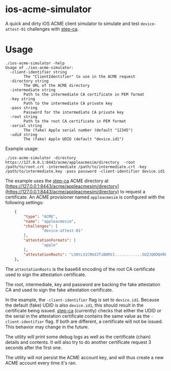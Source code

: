# ios-acme-simulator

A quick and dirty iOS ACME client simulator to simulate and 
test `device-attest-01` challenges with [step-ca](https://github.com/smallstep/certificates/).

# Usage

```console
./ios-acme-simulator -help
Usage of ./ios-acme-simulator:
  -client-identifier string
    	The "ClientIdentifier" to use in the ACME request
  -directory string
    	The URL of the ACME directory
  -intermediate string
    	Path to the intermediate CA certificate in PEM format
  -key string
    	Path to the intermediate CA private key
  -pass string
    	Password for the intermediate CA private key
  -root string
    	Path to the root CA certificate in PEM format
  -serial string
    	The (fake) Apple serial number (default "12345")
  -udid string
    	The (fake) Apple UDID (default "device.id1")
```

Example usage:

```console
./ios-acme-simulator -directory https://127.0.0.1:8443/acme/appleacmesim/directory  -root /path/to/root.crt -intermediate /path/to/intermediate.crt -key /path/to/intermediate.key -pass password -client-identifier device.id1
```

The example uses the [step-ca](https://github.com/smallstep/certificates/) ACME directory at [https://127.0.0.1:8443/acme/appleacmesim/directory](https://127.0.0.1:8443/acme/appleacmesim/directory) to request a certificate. 
An ACME provisioner named `appleacmesim` is configured with the following settings:

```json
    {
        "type": "ACME",
        "name": "appleacmesim",
        "challenges": [
                "device-attest-01"
        ],
        "attestationFormats": [
                "apple"
        ],
        "attestationRoots": "LS0tLS1CRUdJTiBDRVJ............SUZJQ0DQVRFLS0tLS0K"
    },
```
The `attestationRoots` is the base64 encoding of the root CA certificate used to sign the attestation certificate. 

The root, intermediate, key and password are backing the fake attestation CA and used to sign the fake attestation certificate.

In the example, the `-client-identifier` flag is set to `device.id1`. 
Because the default (fake) UDID is also `device.id1`, this should result in the certificate being issued.
[step-ca](https://github.com/smallstep/certificates/) (currently) checks that either the UDID or the serial in the attestation certificate contains the same value as the `-client-identifier` flag.
If both are different, a certificate will not be issued.
This behavior may change in the future.

The utility will print some debug logs as well as the certificate (chain) details and contents.
It will also try to do another certificate request 3 seconds after the first one.

The utility will not persist the ACME account key, and will thus create a new ACME account every time it's ran.